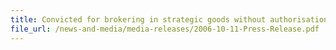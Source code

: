 ```yaml
---
title: Convicted for brokering in strategic goods without authorisation
file_url: /news-and-media/media-releases/2006-10-11-Press-Release.pdf
---
```

